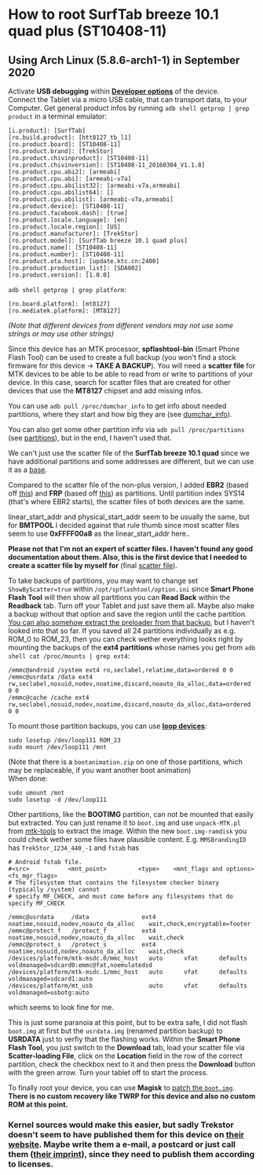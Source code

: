# How to root SurfTab breeze 10.1 quad plus (ST10408-11)

## Using Arch Linux (5.8.6-arch1-1) in September 2020

Activate **USB debugging** within **[Developer options](https://developer.android.com/studio/debug/dev-options)** of the device.  
Connect the Tablet via a micro USB cable, that can transport data, to your Computer.
Get general product infos by running `adb shell getprop | grep product` in a terminal emulator:
```
[i.product]: [SurfTab]
[ro.build.product]: [htt8127_tb_l1]
[ro.product.board]: [ST10408-11]
[ro.product.brand]: [TrekStor]
[ro.product.chivinproduct]: [ST10408-11]
[ro.product.chivinversion]: [ST10408-11_20160304_V1.1.8]
[ro.product.cpu.abi2]: [armeabi]
[ro.product.cpu.abi]: [armeabi-v7a]
[ro.product.cpu.abilist32]: [armeabi-v7a,armeabi]
[ro.product.cpu.abilist64]: []
[ro.product.cpu.abilist]: [armeabi-v7a,armeabi]
[ro.product.device]: [ST10408-11]
[ro.product.facebook.dash]: [true]
[ro.product.locale.language]: [en]
[ro.product.locale.region]: [US]
[ro.product.manufacturer]: [TrekStor]
[ro.product.model]: [SurfTab breeze 10.1 quad plus]
[ro.product.name]: [ST10408-11]
[ro.product.number]: [ST10408-11]
[ro.product.ota.host]: [update.ktc.cn:2400]
[ro.product.production_list]: [SDA002]
[ro.product.version]: [1.0.0]
```
`adb shell getprop | grep platform`:
```
[ro.board.platform]: [mt8127]
[ro.mediatek.platform]: [MT8127]
```
*(Note that different devices from different vendors may not use some strings or may use other strings)*

Since this device has an MTK processor, **spflashtool-bin** (Smart Phone Flash Tool) can be used to create a full backup (you won't find a stock firmware for this device → **TAKE A BACKUP**).
You will need a **scatter file** for MTK devices to be able to be able to read from or write to partitions of your device. In this case, search for scatter files that are created for other devices that use the **MT8127** chipset and add missing infos.

You can use `adb pull /proc/dumchar_info` to get info about needed partitions, where they start and how big they are (see [dumchar_info](dumchar_info)). 

You can also get some other partition info via `adb pull /proc/partitions` (see [partitions](partitions)), but in the end, I haven't used that.

We can't just use the scatter file of the **SurfTab breeze 10.1 quad** since we have additional partitions and some addresses are different, but we can use it as a [base](https://forum.xda-developers.com/attachment.php?attachmentid=3233140&d=1427546951).

Compared to the scatter file of the non-plus version, I added **EBR2** (based off [this](http://docs15.chomikuj.pl/5046787909,PL,0,0,MT8127_Android_scatter_mod.txt)) and **FRP** (based off [this](https://forum.xda-developers.com/showpost.php?p=67853030&postcount=8)) as partitions. Until partition index SYS14 (that's where EBR2 starts), the scatter files of both devices are the same.

linear_start_addr and physical_start_addr seem to be usually the same, but for **BMTPOOL** I decided against that rule thumb since most scatter files seem to use **0xFFFF00a8** as the linear_start_addr here..

**Please not that I'm not an expert of scatter files. I haven't found any good documentation about them. Also, this is the first device that I needed to create a scatter file by myself for**
(final [scatter file](How%20to%20root%20SurfTab%20breeze%2010.1%20quad%20plus%20\(ST10408-11\).md)).

To take backups of partitions, you may want to change set `ShowByScatter=true` within `/opt/spflashtool/option.ini` since **Smart Phone Flash Tool** will then show all partitions you can **Read Back** within the **Readback** tab. Turn off your Tablet and just save them all. Maybe also make a backup without that option and save the region until the cache partition. [You can also somehow extract the preloader from that backup](https://www.android-hilfe.de/forum/anleitungen-fuer-mediatek-geraete.2400/anleitung-backup-readback-per-sp-flash-tool.746503.html), but I haven't looked into that so far.
If you saved all 24 partitions individually as e.g. ROM_0 to ROM_23, then you can check wether everything looks right by mounting the backups of the **ext4 partitions** whose names you get from `adb shell cat /proc/mounts | grep ext4`:
```
/emmc@android /system ext4 ro,seclabel,relatime,data=ordered 0 0
/emmc@usrdata /data ext4 rw,seclabel,nosuid,nodev,noatime,discard,noauto_da_alloc,data=ordered 0 0
/emmc@cache /cache ext4 rw,seclabel,nosuid,nodev,noatime,discard,noauto_da_alloc,data=ordered 0 0
```
To mount those partition backups, you can use **[loop devices](https://en.wikipedia.org/wiki/Loop_device)**:
```
sudo losetup /dev/loop111 ROM_23
sudo mount /dev/loop111 /mnt
```
(Note that there is a `bootanimation.zip` on one of those partitions, which may be replaceable, if you want another boot animation)  
When done:
```
sudo umount /mnt
sudo losetup -d /dev/loop111
```

Other partitions, like the **BOOTIMG** partition, can not be mounted that easily but extracted. You can just rename it to `boot.img` and use `unpack-MTK.pl` from [mtk-tools](https://github.com/bgcngm/mtk-tools) to extract the image.
Within the new `boot.img-ramdisk` you could check wether some files have plausible content. E.g. `MMSBrandingID` has `TrekStor_1234_440_-1` and `fstab` has 
```
# Android fstab file.
#<src>           <mnt_point>         <type>    <mnt_flags and options>                 <fs_mgr_flags>
# The filesystem that contains the filesystem checker binary (typically /system) cannot
# specify MF_CHECK, and must come before any filesystems that do specify MF_CHECK

/emmc@usrdata     /data               ext4      noatime,nosuid,nodev,noauto_da_alloc    wait,check,encryptable=footer
/emmc@protect_f   /protect_f          ext4      noatime,nosuid,nodev,noauto_da_alloc    wait,check
/emmc@protect_s   /protect_s          ext4      noatime,nosuid,nodev,noauto_da_alloc    wait,check
/devices/platform/mtk-msdc.0/mmc_host   auto      vfat      defaults        voldmanaged=sdcard0:emmc@fat,noemulatedsd
/devices/platform/mtk-msdc.1/mmc_host   auto      vfat      defaults        voldmanaged=sdcard1:auto
/devices/platform/mt_usb                auto      vfat      defaults        voldmanaged=usbotg:auto
```
which seems to look fine for me.  

This is just some paranoia at this point, but to be extra safe, I did not flash `boot.img` at first but the `usrdata.img` (renamed partition backup) to **USRDATA** just to verfiy that the flashing works. 
Within the **Smart Phone Flash Tool**, you just switch to the **Download** tab, load your scatter file via **Scatter-loading File**, click on the **Location** field in the row of the correct partition, check the checkbox next to it and then press the **Download** button with the green arrow. Turn your tablet off to start the process.

To finally root your device, you can use **Magisk** to [patch the `boot.img`](https://topjohnwu.github.io/Magisk/install.html#boot-image-patching). **There is no custom recovery like TWRP for this device and also no custom ROM at this point.**

### Kernel sources would make this easier, but sadly Trekstor doesn't seem to have published them for this device on [their website](https://www.trekstor.de/opensource.html). Maybe write them a e-mail, a postcard or just call them ([their imprint](https://www.trekstor.de/imprint.html)), since they need to publish them according to licenses.



